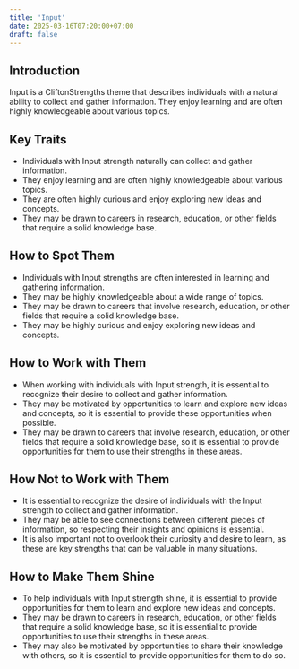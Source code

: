 ```yaml
---
title: 'Input'
date: 2025-03-16T07:20:00+07:00
draft: false
---
```


## Introduction

Input is a CliftonStrengths theme that describes individuals with a natural ability to collect and gather information. They enjoy learning and are often highly knowledgeable about various topics.

## Key Traits

- Individuals with Input strength naturally can collect and gather information.
- They enjoy learning and are often highly knowledgeable about various topics.
- They are often highly curious and enjoy exploring new ideas and concepts.
- They may be drawn to careers in research, education, or other fields that require a solid knowledge base.

## How to Spot Them

- Individuals with Input strengths are often interested in learning and gathering information.
- They may be highly knowledgeable about a wide range of topics.
- They may be drawn to careers that involve research, education, or other fields that require a solid knowledge base.
- They may be highly curious and enjoy exploring new ideas and concepts.

## How to Work with Them

- When working with individuals with Input strength, it is essential to recognize their desire to collect and gather information.
- They may be motivated by opportunities to learn and explore new ideas and concepts, so it is essential to provide these opportunities when possible.
- They may be drawn to careers that involve research, education, or other fields that require a solid knowledge base, so it is essential to provide opportunities for them to use their strengths in these areas.

## How Not to Work with Them

- It is essential to recognize the desire of individuals with the Input strength to collect and gather information.
- They may be able to see connections between different pieces of information, so respecting their insights and opinions is essential.
- It is also important not to overlook their curiosity and desire to learn, as these are key strengths that can be valuable in many situations.

## How to Make Them Shine

- To help individuals with Input strength shine, it is essential to provide opportunities for them to learn and explore new ideas and concepts.
- They may be drawn to careers in research, education, or other fields that require a solid knowledge base, so it is essential to provide opportunities to use their strengths in these areas.
- They may also be motivated by opportunities to share their knowledge with others, so it is essential to provide opportunities for them to do so.
